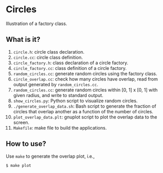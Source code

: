 # Circles
Illustration of a factory class.

## What is it?
1. `circle.h`: circle class declaration.
1. `circle.cc`: circle class definition.
1. `circle_factory.h`: class declaration of a circle factory.
1. `circle_factory.cc`: class definition of a circle factory.
1. `random_circles.cc`: generate random circles using the factory class.
1. `circle_overlap.cc`: check how many circles have overlap, read from
    output generated by `random_circles.cc`.
1. `random_circles.cc`: generate random circles within [0, 1] x [0, 1]
    with given radius, and write to standard output.
1. `show_circles.py`: Python script to visualize random circles.
1. `./generate_overlap_data.sh`: Bash script to generate the fraction of
    circles that overlap another as a function of the number of circles.
1. `plot_overlap_data.plt`: gnuplot script to plot the overlap data to the
    screen.
1. `Makefile`: make file to build the applications.

## How to use?
Use `make` to generate the overlap plot, i.e.,
```bash
$ make plot
```
